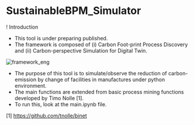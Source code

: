# SustainableBPM_Simulator


! Introduction
- This tool is under preparing published.
- The framework is composed of (i) Carbon Foot-print Process Discovery and (ii) Carbon-perspective Simulation for Digital Twin.

![framework_eng](https://user-images.githubusercontent.com/31530073/209848529-51d2d95a-ea5a-4595-b858-709750ebef37.png)


- The purpose of this tool is to simulate/observe the reduction of carbon-emission by change of facilities in manufactures under python environment.
- The main functions are extended from basic process mining functions developed by Timo Nolle [1].
- To run this, look at the main.ipynb file.

[1] https://github.com/tnolle/binet

